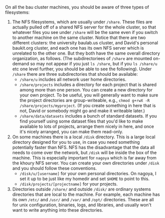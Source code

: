 On all the bau cluster machines, you should be aware of three types of filesystems:

 1. The NFS filesystems, which are usually under `/share`.  These files are actually pulled off of a shared NFS server for the whole cluster, so that whatever files you see under `/share` will be the same even if you switch to another machine on the same cluster.  Notice that there are two different clusters: the university baulab.us cluster, and David's personal baukit.org cluster, and each one has its own NFS server which is unrelated to the other one.  But they both have the same overall directory organization, as follows. (The subdirectoriees of `/share` are mounted on-demand so may not appear if you just `ls /share`, but if you `ls /share/u` etc one level further, you should be able to see the following).  Under `/share` there are three subdirectories that should be available:
    * `/share/u` includes all network user home directories.
    * `/share/projects` includes a directory for each project that is shared among more than one person.  You can create a new directory for your own project.  To be useful, you will generally want to make sure the project directories are group-writeable, e.g., `chmod g+rwX -R /share/projects/myproject`.  (If you create something in here that is not, David or somebody might go and make it writeable later.)
    * `/share/data/datasets` includes a bunch of standard datasets.  If you find yourself using some dataset files that you'd like to make available to lots of projects, arrange them nicely in here, and once it's nicely arranged, you can make them read-only.
 2. On some machines there is a local `/disk` directory.  This is a large local directory designed for you to use, in case you need something potentially faster than NFS.  NFS has the disadvantage that the data all needs to come over the network, but `/disk` will be inside the box of the machine.  This is especially important for `nagoya` which is far away from the khoury NFS server. You can create your own directories under `/disk` and you should follow these conventions.
    * `/disk/u/[username]` for your own personal directories.  On nagoya, I set it up to be just like my homedir and set `$HOME` to point to this.
    * `/disk/projects/[projectname]` for your projects.
 3. Directories outside `/share/` and outside `/disk/` are ordinary systems directories that are local to the machine.  For example, each machine has its own `/etc/` and `/usr/` and `/var/` and `/opt/` directories.  These are all for unix configuration, binaries, logs, and libraries, and usually won't want to write anything into these directories.

